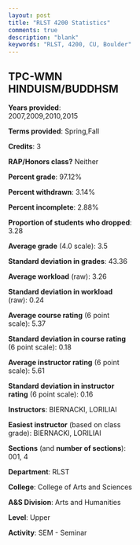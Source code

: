 ```yaml
---
layout: post
title: "RLST 4200 Statistics"
comments: true
description: "blank"
keywords: "RLST, 4200, CU, Boulder"
--- 
```

<head>
<script src="https://ajax.googleapis.com/ajax/libs/jquery/2.1.3/jquery.min.js"></script>
<script src="https://dl.dropboxusercontent.com/s/pc42nxpaw1ea4o9/highcharts.js?dl=0"></script>
<!-- <script src="../assets/js/highcharts.js"></script> -->
<style type="text/css">@font-face {
	font-family: "Bebas Neue";
	src: url(https://www.filehosting.org/file/details/544349/BebasNeue%20Regular.otf) format("opentype");
	}
	h1.Bebas { 
		font-family: "Bebas Neue", Verdana, Tahoma;
	}
</style>
</head>
<body>
	<div id="container" style="float: right; width: 45%; height: 88%; margin-left: 2.5%; margin-right: 2.5%;"></div>
	<script language="JavaScript">
		$(document).ready(function() {
		var chart = {type: 'column'};
		var title = {text: 'Grade Distribution'};
		var xAxis = {categories: ['A','B','C','D','F'],crosshair: true};
		var yAxis = {min: 0,title: {text: 'Percentage'}};
		var tooltip = {headerFormat: '<center><b><span style="font-size:20px">{point.key}</span></b></center>',
		               pointFormat: '<td style="padding:0"><b>{point.y:.1f}%</b></td>',
		               footerFormat: '</table>',shared: true,useHTML: true};
		var plotOptions = {column: {pointPadding: 0.0,borderWidth: 0}};  
		var credits = {enabled: false};var series= [{name: 'Percent',data: [70.18,15.79,5.26,8.77,0.0,]}];
		var json = {};
		json.chart = chart;
		json.title = title;
		json.tooltip = tooltip;
		json.xAxis = xAxis;
		json.yAxis = yAxis;  
		json.series = series;
		json.plotOptions = plotOptions;  
		json.credits = credits;
		$('#container').highcharts(json);
	});
	</script>
</body>
			   
## TPC-WMN HINDUISM/BUDDHSM

**Years provided**: 2007,2009,2010,2015

**Terms provided**: Spring,Fall

**Credits**: 3

**RAP/Honors class?** Neither

**Percent grade**: 97.12%

**Percent withdrawn**: 3.14%

**Percent incomplete**: 2.88%

**Proportion of students who dropped**: 3.28

**Average grade** (4.0 scale): 3.5

**Standard deviation in grades**: 43.36

**Average workload** (raw): 3.26

**Standard deviation in workload** (raw): 0.24

**Average course rating** (6 point scale): 5.37

**Standard deviation in course rating** (6 point scale): 0.18

**Average instructor rating** (6 point scale): 5.61

**Standard deviation in instructor rating** (6 point scale): 0.16

**Instructors**: BIERNACKI, LORILIAI

**Easiest instructor** (based on class grade): BIERNACKI, LORILIAI

**Sections** (and **number of sections**): 001, 4

**Department**: RLST

**College**: College of Arts and Sciences

**A&S Division**: Arts and Humanities

**Level**: Upper

**Activity**: SEM - Seminar